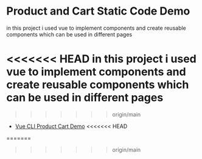 # Product and Cart Static Code Demo
in this project  i used vue to implement components and create reusable components which can be used in different pages






<<<<<<< HEAD
in this project  i used vue to implement components and create reusable components which can be used in different pages
=======
>>>>>>> origin/main


- [Vue CLI Product Cart Demo](https://github.com/gwenf/vue3-fcc-course-vue-cli-product-cart-demo)
<<<<<<< HEAD

=======
>>>>>>> origin/main
